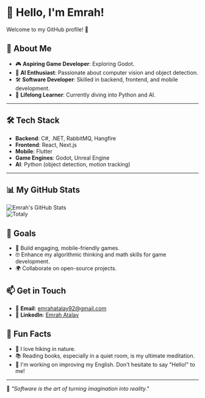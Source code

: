 # 👋 Hello, I'm Emrah!  

Welcome to my GitHub profile! 🚀  

## 🌟 About Me  
- 🎮 **Aspiring Game Developer**: Exploring Godot.  
- 🤖 **AI Enthusiast**: Passionate about computer vision and object detection.  
- 🛠️ **Software Developer**: Skilled in backend, frontend, and mobile development.  
- 🌱 **Lifelong Learner**: Currently diving into Python and AI.  

---

## 🛠️ Tech Stack  
- **Backend**: C#, .NET, RabbitMQ, Hangfire  
- **Frontend**: React, Next.js  
- **Mobile**: Flutter  
- **Game Engines**: Godot, Unreal Engine  
- **AI**: Python (object detection, motion tracking)

---

## 📊 My GitHub Stats  
![Emrah's GitHub Stats](https://github-readme-stats.vercel.app/api?username=eatalay13&show_icons=true&theme=radical)  
![Totaly](https://github-readme-streak-stats.herokuapp.com/?user=eatalay13&theme=radical)

## 🎯 Goals  
- 🌟 Build engaging, mobile-friendly games.  
- 🤓 Enhance my algorithmic thinking and math skills for game development.  
- 🌍 Collaborate on open-source projects.  

## 📫 Get in Touch  
- 📧 **Email**: emrahatalay92@gmail.com  
- 🔗 **LinkedIn**: [Emrah Atalay](https://www.linkedin.com/in/emrahatalay/)

## 🎉 Fun Facts  
- 🌳 I love hiking in nature.  
- 📚 Reading books, especially in a quiet room, is my ultimate meditation.  
- 💬 I'm working on improving my English. Don't hesitate to say "Hello!" to me!  

---

🚀 _"Software is the art of turning imagination into reality."_  
